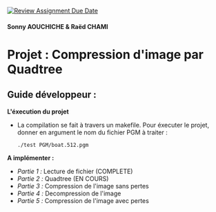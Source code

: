 [![Review Assignment Due Date](https://classroom.github.com/assets/deadline-readme-button-22041afd0340ce965d47ae6ef1cefeee28c7c493a6346c4f15d667ab976d596c.svg)](https://classroom.github.com/a/LZABp_05)
#### Sonny AOUCHICHE & Raëd CHAMI
# Projet : Compression d'image par Quadtree  

## Guide développeur :  
**L'éxecution du projet**  
- La compilation se fait à travers un makefile. Pour éxecuter le projet, donner en argument le nom du fichier PGM à traiter :
  
  ```./test PGM/boat.512.pgm```

**A implémenter :**  
- *Partie 1 :*
  Lecture de fichier (COMPLETE)
- *Partie 2 :*
  Quadtree (EN COURS)
- *Partie 3 :*
  Compression de l'image sans pertes
- *Partie 4 :*
  Decompression de l'image
- *Partie 5 :*
  Compression de l'image avec pertes
